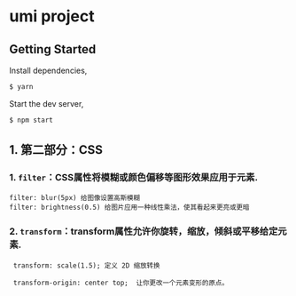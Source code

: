 # umi project

## Getting Started

Install dependencies,

```bash
$ yarn
```

Start the dev server,

```bash
$ npm start

```
## 1. 第二部分：CSS
### 1. `filter`：CSS属性将模糊或颜色偏移等图形效果应用于元素.
```
filter: blur(5px) 给图像设置高斯模糊
filter: brightness(0.5) 给图片应用一种线性乘法，使其看起来更亮或更暗

```
### 2. `transform`：transform属性允许你旋转，缩放，倾斜或平移给定元素.
```
 transform: scale(1.5); 定义 2D 缩放转换

 transform-origin: center top;  让你更改一个元素变形的原点。
```